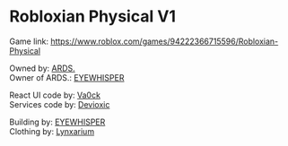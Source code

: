 # Robloxian Physical V1
Game link: https://www.roblox.com/games/94222366715596/Robloxian-Physical

Owned by: [ARDS.](https://www.roblox.com/communities/5256665/ARDS#!/about) </br>
Owner of ARDS.: [EYEWHISPER](https://www.roblox.com/users/611835614/profile)

React UI code by: [Va0ck](https://www.roblox.com/users/844029031/profile) </br>
Services code by: [Devioxic](https://www.roblox.com/users/89032918/profile)

Building by: [EYEWHISPER](https://www.roblox.com/users/611835614/profile) </br>
Clothing by: [Lynxarium](https://www.roblox.com/users/72332200/profile)
